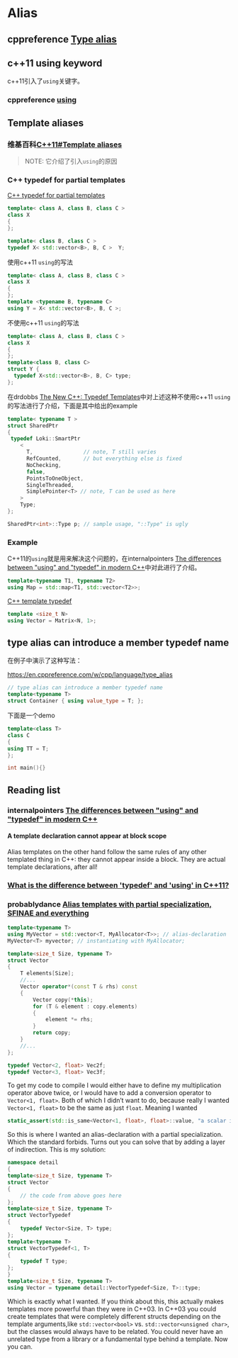 # Alias

## cppreference [Type alias](https://en.cppreference.com/w/cpp/language/type_alias)

## c++11 using keyword

c++11引入了`using`关键字。

### cppreference  [using](https://en.cppreference.com/w/cpp/keyword/using)



## Template aliases

### 维基百科[C++11#Template aliases](https://en.wikipedia.org/wiki/C%2B%2B11#Template_aliases)

> NOTE: 它介绍了引入`using`的原因



### C++ typedef for partial templates

[C++ typedef for partial templates](https://stackoverflow.com/questions/2996914/c-typedef-for-partial-templates)

```c++
template< class A, class B, class C >
class X
{
};

template< class B, class C >
typedef X< std::vector<B>, B, C >  Y;
```



使用c++11 `using`的写法

```c++
template< class A, class B, class C >
class X
{
};
template <typename B, typename C>
using Y = X< std::vector<B>, B, C >;
```

不使用c++11 `using`的写法

```c++
template< class A, class B, class C >
class X
{
};
template<class B, class C>
struct Y {
  typedef X<std::vector<B>, B, C> type;
};
```

在drdobbs [The New C++: Typedef Templates](https://www.drdobbs.com/the-new-c-typedef-templates/184403850)中对上述这种不使用c++11 `using`的写法进行了介绍，下面是其中给出的example

```c++
template< typename T >
struct SharedPtr
{
 typedef Loki::SmartPtr
    <
      T,                // note, T still varies
      RefCounted,       // but everything else is fixed
      NoChecking,
      false,
      PointsToOneObject,
      SingleThreaded,
      SimplePointer<T> // note, T can be used as here
    >
    Type;
};

SharedPtr<int>::Type p; // sample usage, "::Type" is ugly
```





### Example

C++11的`using`就是用来解决这个问题的，在internalpointers [The differences between "using" and "typedef" in modern C++](https://www.internalpointers.com/post/differences-between-using-and-typedef-modern-c)中对此进行了介绍。

```c++
template<typename T1, typename T2> 
using Map = std::map<T1, std::vector<T2>>;
```

[C++ template typedef](https://stackoverflow.com/questions/2795023/c-template-typedef)

```c++
template <size_t N>
using Vector = Matrix<N, 1>;
```





##  type alias can introduce a member typedef name

在例子中演示了这种写法：

https://en.cppreference.com/w/cpp/language/type_alias

```c++
// type alias can introduce a member typedef name
template<typename T>
struct Container { using value_type = T; };
```

下面是一个demo

```c++
template<class T>
class C
{
using TT = T;
};

int main(){}
```



## Reading list

### internalpointers [The differences between "using" and "typedef" in modern C++](https://www.internalpointers.com/post/differences-between-using-and-typedef-modern-c)



#### A template declaration cannot appear at block scope

Alias templates on the other hand follow the same rules of any other templated thing in C++: they cannot appear inside a block. They are actual template declarations, after all!



### [What is the difference between 'typedef' and 'using' in C++11?](https://stackoverflow.com/questions/10747810/what-is-the-difference-between-typedef-and-using-in-c11)



### probablydance [Alias templates with partial specialization, SFINAE and everything](https://probablydance.com/2014/01/16/alias-templates-with-partial-specialization-sfinae-and-everything/)

```c++
template<typename T>
using MyVector = std::vector<T, MyAllocator<T>>; // alias-declaration
MyVector<T> myvector; // instantiating with MyAllocator;
```



```c++
template<size_t Size, typename T>
struct Vector
{
    T elements[Size];
    //...
    Vector operator*(const T & rhs) const
    {
        Vector copy(*this);
        for (T & element : copy.elements)
        {
            element *= rhs;
        }
        return copy;
    }
    //...
};

typedef Vector<2, float> Vec2f;
typedef Vector<3, float> Vec3f;
```



To get my code to compile I would either have to define my multiplication operator above twice, or I would have to add a conversion operator to `Vector<1, float>`. Both of which I didn’t want to do, because really I wanted `Vector<1, float>` to be the same as just `float`. Meaning I wanted

```c++
static_assert(std::is_same<Vector<1, float>, float>::value, "a scalar is a scalar");
```

So this is where I wanted an alias-declaration with a partial specialization. Which the standard forbids. Turns out you can solve that by adding a layer of indirection. This is my solution:

```c++
namespace detail
{
template<size_t Size, typename T>
struct Vector
{
    // the code from above goes here
};
template<size_t Size, typename T>
struct VectorTypedef
{
    typedef Vector<Size, T> type;
};
template<typename T>
struct VectorTypedef<1, T>
{
    typedef T type;
};
}
template<size_t Size, typename T>
using Vector = typename detail::VectorTypedef<Size, T>::type;
```

Which is exactly what I wanted. If you think about this, this actually makes templates more powerful than they were in C++03. In C++03 you could create templates that were completely different structs depending on the template arguments,like `std::vector<bool>` vs. `std::vector<unsigned char>`, but the classes would always have to be related. You could never have an unrelated type from a library or a fundamental type behind a template. Now you can.
